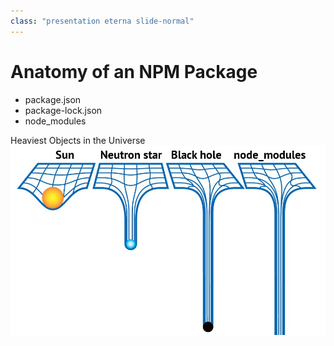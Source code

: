 ```yaml
---
class: "presentation eterna slide-normal"
---
```


# Anatomy of an NPM Package
* package.json
* package-lock.json
* node_modules

Heaviest Objects in the Universe
![](/assets/node_modules.jpg)